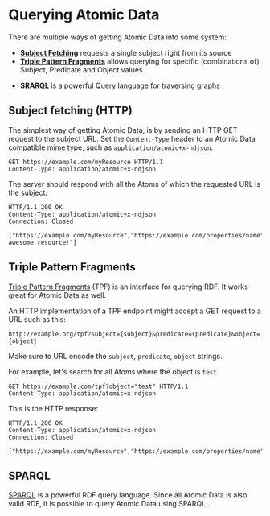 # Querying Atomic Data

There are multiple ways of getting Atomic Data into some system:

- [**Subject Fetching**](#subject-fetching-http) requests a single subject right from its source
- [**Triple Pattern Fragments**](#triple-pattern-fragments) allows querying for specific (combinations of) Subject, Predicate and Object values.
<!-- - [**Bulk-API**](#bulk-api) allows fetching multiple subjects in one request -->
- [**SRARQL**](#SPARQL) is a powerful Query language for traversing graphs

## Subject fetching (HTTP)

The simplest way of getting Atomic Data, is by sending an HTTP GET request to the subject URL.
Set the `Content-Type` header to an Atomic Data compatible mime type, such as `application/atomic+x-ndjson`.

```HTTP
GET https://example.com/myResource HTTP/1.1
Content-Type: application/atomic+x-ndjson
```

The server should respond with all the Atoms of which the requested URL is the subject:

```HTTP
HTTP/1.1 200 OK
Content-Type: application/atomic+x-ndjson
Connection: Closed

["https://example.com/myResource","https://example.com/properties/name","My awesome resource!"]
```

## Triple Pattern Fragments

[Triple Pattern Fragments](https://linkeddatafragments.org/specification/triple-pattern-fragments/) (TPF) is an interface for querying RDF.
It works great for Atomic Data as well.

An HTTP implementation of a TPF endpoint might accept a GET request to a URL such as this:

`http://example.org/tpf?subject={subject}&predicate={predicate}&object={object}`

Make sure to URL encode the `subject`, `predicate`, `object` strings.

For example, let's search for all Atoms where the object is `test`.

```HTTP
GET https://example.com/tpf?object="test" HTTP/1.1
Content-Type: application/atomic+x-ndjson
```

This is the HTTP response:

```HTTP
HTTP/1.1 200 OK
Content-Type: application/atomic+x-ndjson
Connection: Closed

["https://example.com/myResource","https://example.com/properties/name","test"]
```
<!--
## Bulk API

Bulk-API is an (currently still closed) in-development specification for asking for multiple Subjects in one request.
This is especially useful in browser clients that traverse the graph iteratively, and HTTP/2 is not an option. -->

## SPARQL

[SPARQL](https://www.w3.org/TR/rdf-sparql-query/) is a powerful RDF query language.
Since all Atomic Data is also valid RDF, it is possible to query Atomic Data using SPARQL.
